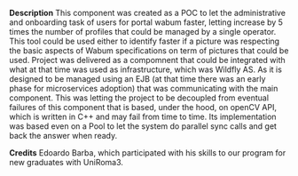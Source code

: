 **Description**
This component was created as a POC to let the administrative and onboarding task of users for portal wabum faster, letting increase by 5 times the number of profiles that could be managed by a single operator.
This tool could be used either to identify faster if a picture was respecting the basic aspects of Wabum specifications on term of pictures that could be used.
Project was delivered as a compomnent that could be integrated with what at that time was used as infrastructure, which was Wildfly AS.
As it is designed to be managed using an EJB (at that time there was an early phase for microservices adoption) that was communicating with the main component.
This was letting the project to be decoupled from eventual failures of this component that is based, under the hood, on openCV API, which is written in C++ and may fail from time to time.
Its implementation was based even on a Pool to let the system do parallel sync calls and get back the answer when ready. 
 
**Credits**
Edoardo Barba, which participated with his skills to our program for new graduates with UniRoma3.
